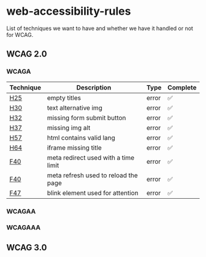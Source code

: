 # web-accessibility-rules

List of techniques we want to have and whether we have it handled or not for WCAG.

## WCAG 2.0

### WCAGA

| Technique                                          | Description                          | Type  | Complete |
| -------------------------------------------------- | ------------------------------------ | ----- | -------- |
| [H25](https://www.w3.org/TR/WCAG20-TECHS/H25.html) | empty titles                         | error | ✅       |
| [H30](https://www.w3.org/TR/WCAG20-TECHS/H30.html) | text alternative img                 | error | ✅       |
| [H32](https://www.w3.org/TR/WCAG20-TECHS/H32.html) | missing form submit button           | error | ✅       |
| [H37](https://www.w3.org/TR/WCAG20-TECHS/H37.html) | missing img alt                      | error | ✅       |
| [H57](https://www.w3.org/TR/WCAG20-TECHS/H57.html) | html contains valid lang             | error | ✅       |
| [H64](https://www.w3.org/TR/WCAG20-TECHS/H64.html) | iframe missing title                 | error | ✅       |
| [F40](https://www.w3.org/TR/WCAG20-TECHS/F40.html) | meta redirect used with a time limit | error | ✅       |
| [F40](https://www.w3.org/TR/WCAG20-TECHS/F41.html) | meta refresh used to reload the page | error | ✅       |
| [F47](https://www.w3.org/TR/WCAG20-TECHS/F47.html) | blink element used for attention     | error | ✅       |

### WCAGAA

### WCAGAAA

## WCAG 3.0
